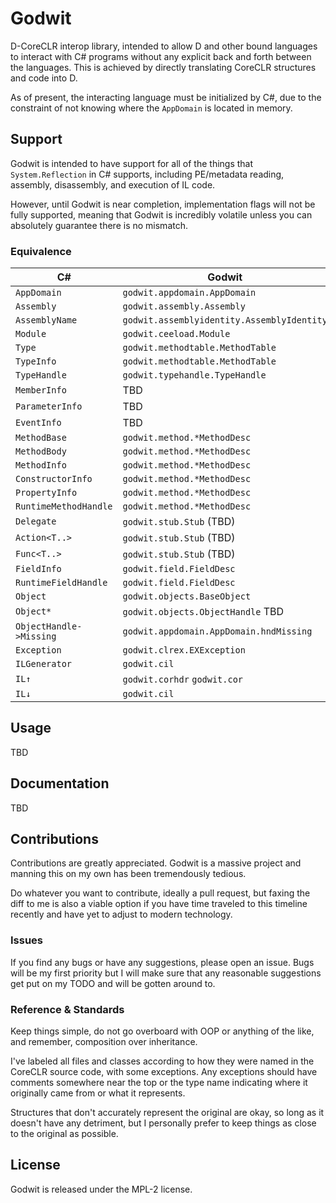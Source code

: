 # Godwit

D-CoreCLR interop library, intended to allow D and other bound languages to interact with C# programs without any explicit back and forth between the languages. This is achieved by directly translating CoreCLR structures and code into D.

As of present, the interacting language must be initialized by C#, due to the constraint of not knowing where the `AppDomain` is located in memory.

## Support

Godwit is intended to have support for all of the things that `System.Reflection` in C# supports, including PE/metadata reading, assembly, disassembly, and execution of IL code.

However, until Godwit is near completion, implementation flags will not be fully supported, meaning that Godwit is incredibly volatile unless you can absolutely guarantee there is no mismatch.

### Equivalence

| C# | Godwit |
-----|--------|
| `AppDomain` | `godwit.appdomain.AppDomain` |
| `Assembly` | `godwit.assembly.Assembly` |
| `AssemblyName` | `godwit.assemblyidentity.AssemblyIdentity` |
| `Module` | `godwit.ceeload.Module` |
| `Type` | `godwit.methodtable.MethodTable` |
| `TypeInfo` | `godwit.methodtable.MethodTable` |
| `TypeHandle` | `godwit.typehandle.TypeHandle` |
| `MemberInfo` | TBD |
| `ParameterInfo` | TBD |
| `EventInfo` | TBD |
| `MethodBase` | `godwit.method.*MethodDesc` |
| `MethodBody` | `godwit.method.*MethodDesc` |
| `MethodInfo` | `godwit.method.*MethodDesc` |
| `ConstructorInfo` | `godwit.method.*MethodDesc` |
| `PropertyInfo` | `godwit.method.*MethodDesc` |
| `RuntimeMethodHandle` | `godwit.method.*MethodDesc` |
| `Delegate` | `godwit.stub.Stub` (TBD) |
| `Action<T..>` | `godwit.stub.Stub` (TBD) |
| `Func<T..>` | `godwit.stub.Stub` (TBD) |
| `FieldInfo` | `godwit.field.FieldDesc` |
| `RuntimeFieldHandle` | `godwit.field.FieldDesc` |
| `Object` | `godwit.objects.BaseObject` |
| `Object*` | `godwit.objects.ObjectHandle` TBD |
| `ObjectHandle->Missing` | `godwit.appdomain.AppDomain.hndMissing` |
| `Exception` | `godwit.clrex.EXException` |
| `ILGenerator` | `godwit.cil` |
| `IL↑` | `godwit.corhdr` `godwit.cor` |
| `IL↓` | `godwit.cil` |

## Usage

TBD

## Documentation

TBD

## Contributions

Contributions are greatly appreciated. Godwit is a massive project and manning this on my own has been tremendously tedious.

Do whatever you want to contribute, ideally a pull request, but faxing the diff to me is also a viable option if you have time traveled to this timeline recently and have yet to adjust to modern technology.

### Issues

If you find any bugs or have any suggestions, please open an issue. Bugs will be my first priority but I will make sure that any reasonable suggestions get put on my TODO and will be gotten around to.

### Reference & Standards

Keep things simple, do not go overboard with OOP or anything of the like, and remember, composition over inheritance.

I've labeled all files and classes according to how they were named in the CoreCLR source code, with some exceptions. Any exceptions should have comments somewhere near the top or the type name indicating where it originally came from or what it represents.

Structures that don't accurately represent the original are okay, so long as it doesn't have any detriment, but I personally prefer to keep things as close to the original as possible.

## License

Godwit is released under the MPL-2 license.